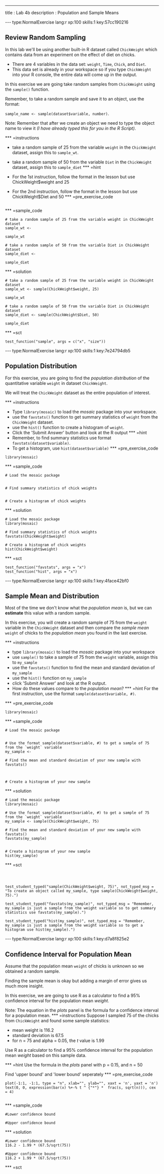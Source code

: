 ---
title       : Lab 4b
description : Population and Sample Means


--- type:NormalExercise lang:r xp:100 skills:1 key:57cc190216
## Review Random Sampling

In this lab we'll be using another built-in R dataset called `ChickWeight` which contains data from an experiment on the effect of diet on chicks. 

- There are 4 variables in the data set: `weight`, `Time`, `Chick`, and `Diet`.
- This data set is already in your workspace so if you type  `ChickWeight` into your R console, the entire data will come up in the output.


In this exercise we are going take random samples from `ChickWeight` using the `sample()` function.

Remember, to take a random sample and save it to an object, use the format:

`sample_name <- sample(dataset$variable, number)`.

Note: Remember that after we create an object we need to type the object name to view it *(I have already typed this for you in the R Script)*.

*** =instructions
- take a random sample of 25 from the variable `weight` in the `ChickWeight` dataset, assign this to `sample_wt`.
- take a random sample of 50 from the variable `Diet` in the `ChickWeight` dataset, assign this to `sample_diet`
*** =hint
- For the 1st instruction, follow the format in the lesson but use ChickWeight$weight and 25

- For the 2nd instruction, follow the format in the lesson but use ChickWeight$Diet and 50
*** =pre_exercise_code
```{r}

```

*** =sample_code
```{r}
# take a random sample of 25 from the variable weight in ChickWeight dataset
sample_wt <- 

sample_wt

# take a random sample of 50 from the variable Diet in ChickWeight dataset
sample_diet <- 

sample_diet
```

*** =solution
```{r}
# take a random sample of 25 from the variable weight in ChickWeight dataset
sample_wt <- sample(ChickWeight$weight, 25)

sample_wt

# take a random sample of 50 from the variable Diet in ChickWeight dataset
sample_diet <- sample(ChickWeight$Diet, 50)

sample_diet
```

*** =sct
```{r}
test_function("sample", args = c("x", "size"))

```



--- type:NormalExercise lang:r xp:100 skills:1 key:7e24794db5
## Population Distribution


For this exercise, you are going to find the *population distribution* of the quantitative variable `weight` in dataset `ChickWeight`.

We will treat the `ChickWeight` dataset as the entire population of interest.


*** =instructions
- Type `library(mosaic)` to load the *mosaic* package into your workspace.
- use the `favstats()` function to get summary statistics of `weight` from the `ChickWeight` dataset.
- use the `hist()` function to create a histogram of `weight`.
- Click the 'Submit Answer' button and look at the R output
*** =hint
- Remember, to find summary statistics use format `favstats(dataset$variable)`.
- To get a histogram, use `hist(dataset$variable)`
*** =pre_exercise_code
```{r}
library(mosaic)
```

*** =sample_code
```{r}
# Load the mosaic package


# Find summary statistics of chick weights


# Create a histogram of chick weights

```

*** =solution
```{r}
# Load the mosaic package
library(mosaic)

# Find summary statistics of chick weights
favstats(ChickWeight$weight)

# Create a histogram of chick weights
hist(ChickWeight$weight)

```

*** =sct
```{r}
test_function("favstats", args = "x")
test_function("hist", args = "x")
```

--- type:NormalExercise lang:r xp:100 skills:1 key:4face42bf0
## Sample Mean and Distribution

Most of the time we don't know what the *population mean* is, but we can **estimate** this value with a random sample. 

In this exercise, you will create a random sample of 75 from the `weight` variable in the `ChickWeight` dataset and then compare the *sample mean* `weight` of chicks to the *population mean* you found in the last exercise.


*** =instructions
- type `library(mosaic)` to load the *mosaic* package into your workspace
- use `sample()` to take a sample of 75 from the `weight` variable, assign this to `my_sample`
- use the `favstats()` function to find the mean and standard deviation of `my_sample`
- use the `hist()` function on `my_sample`
- click 'Submit Answer' and look at the R output.
- How do these values compare to the *population mean*?
*** =hint
For the first instruction, use the format `sample(dataset$variable, #)`.



*** =pre_exercise_code
```{r}
library(mosaic)

```

*** =sample_code
```{r}
# Load the mosaic package


# Use the format sample(dataset$variable, #) to get a sample of 75 from the `weight` variable
my_sample <- 

# Find the mean and standard deviation of your new sample with favstats() 



# Create a histogram of your new sample

```

*** =solution
```{r}
# Load the mosaic package
library(mosaic)

# Use the format sample(dataset$variable, #) to get a sample of 75 from the `weight` variable
my_sample <- sample(ChickWeight$weight, 75)

# Find the mean and standard deviation of your new sample with favstats() 
favstats(my_sample)


# Create a histogram of your new sample
hist(my_sample)

```

*** =sct
```{r}



test_student_typed("sample(ChickWeight$weight, 75)", not_typed_msg = "To create an object called my_sample, type sample(ChickWeight$weight, 75).")

test_student_typed("favstats(my_sample)", not_typed_msg = "Remember, my_sample is just a sample from the weight variable so to get summary statistics use favstats(my_sample).")

test_student_typed("hist(my_sample)", not_typed_msg = "Remember, my_sample is just a sample from the weight variable so to get a histogram use hist(my_sample).")
```

--- type:NormalExercise lang:r xp:100 skills:1 key:d7a8f825e2
## Confidence Interval for Population Mean

Assume that the population mean `weight` of chicks is unknown so we obtained a random sample. 

Finding the sample mean is okay but adding a margin of error gives us much more insight.

In this exercise, we are going to use R as a calculator to find a 95% confidence interval for the population mean *weight*.

Note: The equation in the *plots* panel is the formula for a confidence interval for a population mean.
*** =instructions
Suppose I sampled 75 of the chicks from `ChickWeight` and found some sample statistics:

* mean weight is 116.2
* standard deviation is 67.5
* for n = 75 and alpha = 0.05, the *t* value is 1.99
    
    
Use R as a calculator to find a 95% confidence interval for the population mean *weight* based on this sample data.

*** =hint
Use the formula in the *plots* panel with p = 0.15, and n = 50

Find 'upper bound' and 'lower bound' seperately
*** =pre_exercise_code
```{r}
plot(-1:1, -1:1, type = "n", xlab="", ylab="", xaxt = 'n', yaxt = 'n')
text(0, 0, expression(bar(x) %+-% t ^ {"*"} *  frac(s, sqrt(n))), cex = 4)


```

*** =sample_code
```{r}
#Lower confidence bound

#Upper confidence bound
```

*** =solution
```{r}
#Lower confidence bound
116.2 - 1.99 * (67.5/sqrt(75))

#Upper confidence bound
116.2 + 1.99 * (67.5/sqrt(75))
```

*** =sct
```{r}

```
